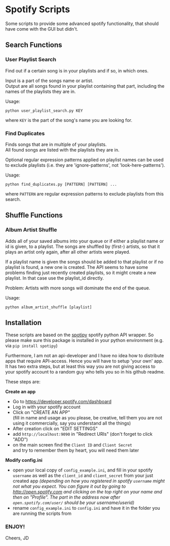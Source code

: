 Spotify Scripts
===============================

Some scripts to provide some advanced spotify functionality, 
that should have come with the GUI but didn't.

## Search Functions
### User Playlist Search
Find out if a certain song is in your playlists and if so, in which ones.

Input is a part of the songs name or artist. <br>
Output are all songs found
in your playlist containing that part, including the names of the playlists
they are in.

Usage:
``` 
python user_playlist_search.py KEY
```
where `KEY` is the part of the song's name you are looking for.

### Find Duplicates
Finds songs that are in multiple of your playlists. <br>
All found songs are listed with the playlists they are in.

Optional regular expression patterns applied on playlist names
can be used to exclude playlists (i.e. they are 'ignore-patterns', not
'look-here-patterns').


Usage:
``` 
python find_duplicates.py [PATTERN] [PATTERN] ...
```
where `PATTERN` are regular expression patterns to exclude playlists from this
search.

## Shuffle Functions
### Album Artist Shuffle
Adds all of your saved albums into your queue or if either a 
playlist name or id is given, to a playlist.
The songs are shuffled by (first-) artists, so that it plays an artist only again,
after all other artists were played.

If a playlist name is given the songs should be added to that playlist or
if no playlist is found, a new one is created.
The API seems to have some problems finding just recently created playlists,
so it might create a new playlist. In that case use the playlist_id directly.

Problem: Artists with more songs will dominate the end of the queue.

Usage:
```
python album_artist_shuffle [playlist]
```


## Installation

These scripts are based on the [spotipy](https://github.com/plamere/spotipy)
spotify python API wrapper. So please make sure this package is installed in 
your python environment (e.g. via `pip install spotipy`)

Furthermore, I am not an api-developer and I have no idea how to distribute 
apps that require API-access. Hence you will have to setup 'your own' app.
It has two extra steps, but at least this way you are not giving access to your
spotify account to a random guy who tells you so in his github readme.

These steps are:

**Create an app**
 - Go to https://developer.spotify.com/dashboard 
 - Log in with your spotify account
 - Click on "CREATE AN APP" <br>
  (fill in name and usage as you please, be creative, 
  tell them you are not using it commercially, say you understand all the things)
 - After creation click on "EDIT SETTINGS"
 - add `http://localhost:9090` in "Redirect URIs" (don't forget to click "ADD")
 - on the main screen find the `Client ID` and `Client Secret` <br>
  and try to remember them by heart, you will need them later
 
 **Modify config.ini**
 - open your local copy of `config_example.ini`, 
 and fill in your spotify `username` as well as the `client_id` and `client_secret`
 from your just created app
 _(depending on how you registered in spotify `username` might not what you
  expect. You can figure it out by going to http://open.spotify.com and 
   clicking on the top right on your name and then on "Profile". The part 
   in the address now after `open.spotify.com/user/` should be your username/userid)_
 - rename `config_example.ini` to `config.ini` and have it in the folder you
 are running the scripts from
 
 
 ### ENJOY!
 Cheers, JD